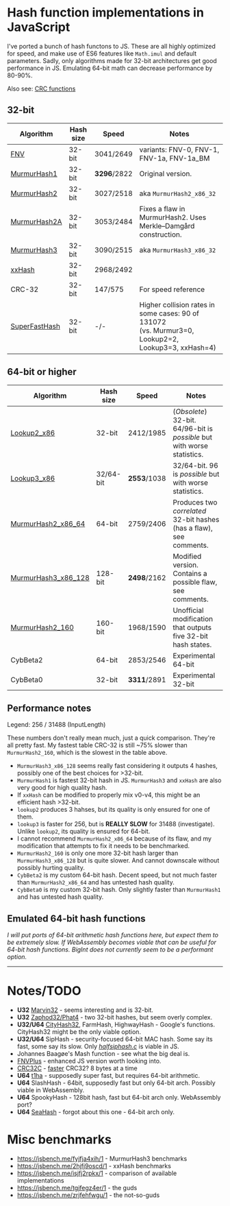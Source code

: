 # Hash function implementations in JavaScript

I've ported a bunch of hash functons to JS. These are all highly optimized for speed, and make use of ES6 features like `Math.imul` and default parameters. Sadly, only algorithms made for 32-bit architectures get good performance in JS. Emulating 64-bit math can decrease performance by 80-90%.

Also see: [CRC functions](CRC.md)

## 32-bit
| Algorithm | Hash size | Speed | Notes |
| --------- | --------- | ----- | ----- |
| [FNV](FNV.js) | 32-bit  | 3041/2649  | variants: FNV-0, FNV-1, FNV-1a, FNV-1a_BM |
| [MurmurHash1](murmurhash1.js) | 32-bit | **3296**/2822 | Original version. |
| [MurmurHash2](murmurhash2.js) | 32-bit | 3027/2518 | aka `MurmurHash2_x86_32` |
| [MurmurHash2A](murmurhash2a.js) | 32-bit | 3053/2484 | Fixes a flaw in MurmurHash2. Uses Merkle–Damgård construction. |
| [MurmurHash3](murmurhash3.js) | 32-bit | 3090/2515 | aka `MurmurHash3_x86_32` |
| [xxHash](xxhash_32.js) | 32-bit | 2968/2492 | |
| CRC-32 | 32-bit | 147/575 | For speed reference |
| [SuperFastHash](superfasthash.js) | 32-bit | -/- | Higher collision rates in some cases: 90 of 131072<br> (vs. Murmur3=0, Lookup2=2, Lookup3=3, xxHash=4) |

## 64-bit or higher

| Algorithm | Hash size | Speed | Notes |
| --------- | --------- | ----- | ----- |
| [Lookup2_x86](lookup2.js) | 32-bit | 2412/1985 | (_Obsolete_) 32-bit. 64/96-bit is _possible_ but with worse statistics. |
| [Lookup3_x86](lookup3.js) | 32/64-bit | **2553**/1038 | 32/64-bit. 96 is _possible_ but with worse statistics. |
| [MurmurHash2_x86_64](murmurhash2_64b.js) | 64-bit | 2759/2406 | Produces two _correlated_ 32-bit hashes (has a flaw), see comments. |
| [MurmurHash3_x86_128](murmurhash3_128.js) | 128-bit | **2498**/2162 | Modified version. Contains a possible flaw, see comments. |
| [MurmurHash2_160](murmurhash2_160.js) | 160-bit | 1968/1590 | Unofficial modification that outputs five 32-bit hash states. |
| CybBeta2 | 64-bit | 2853/2546 | Experimental 64-bit |
| CybBeta0 | 32-bit | **3311**/2891 | Experimental 32-bit |

## Performance notes

Legend: 256 / 31488 (InputLength)

These numbers don't really mean much, just a quick comparison. They're all pretty fast. My fastest table CRC-32 is still ~75% slower than `MurmurHash2_160`, which is the slowest in the table above.

* `MurmurHash3_x86_128` seems really fast considering it outputs 4 hashes, possibly one of the best choices for >32-bit.
* `MurmurHash1` is fastest 32-bit hash in JS. `MurmurHash3` and `xxHash` are also very good for high quality hash.
* If `xxHash` can be modified to properly mix v0-v4, this might be an efficient hash >32-bit. 
* `lookup2` produces 3 hahses, but its quality is only ensured for one of them.
* `lookup3` is faster for 256, but is **REALLY SLOW** for 31488 (investigate). Unlike `lookup2`, its quality is ensured for 64-bit.
* I cannot recommend `MurmurHash2_x86_64` because of its flaw, and my modification that attempts to fix it needs to be benchmarked.
* `MurmurHash2_160` is only one more 32-bit hash larger than `MurmurHash3_x86_128` but is quite slower. And cannot downscale without possibly hurting quality.
* `CybBeta2` is my custom 64-bit hash. Decent speed, but not much faster than `MurmurHash2_x86_64` and has untested hash quality.
* `CybBeta0` is my custom 32-bit hash. Only slightly faster than `MurmurHash1` and has untested hash quality.

## Emulated 64-bit hash functions

_I will put ports of 64-bit arithmetic hash functions here, but expect them to be extremely slow._
_If WebAssembly becomes viable that can be useful for 64-bit hash functions._
_BigInt does not currently seem to be a performant option._

****

# Notes/TODO
* **U32** [Marvin32](https://github.com/floodyberry/Marvin32/blob/master/Marvin32.c) - seems interesting and is 32-bit.
* **U32** [Zaphod32/Phat4](https://github.com/demerphq/BeagleHash) - two 32-bit hashes, but seem overly complex.
* **U32/U64** [CityHash32](https://github.com/google/cityhash/blob/master/src/city.cc#L189), FarmHash, HighwayHash - Google's functions. CityHash32 might be the only viable option.
* **U32/U64** SipHash - security-focused 64-bit MAC hash. Some say its fast, some say its slow. Only _[halfsiphash.c](https://github.com/veorq/SipHash/blob/master/halfsiphash.c)_ is viable in JS.
* Johannes Baagøe's Mash function - see what the big deal is.
* [FNVPlus](https://github.com/tjwebb/fnv-plus) - enhanced JS version worth looking into. 
* [CRC32C](http://www.evanjones.ca/crc32c.html) - [faster](https://stackoverflow.com/questions/17645167/implementing-sse-4-2s-crc32c-in-software/17646775) CRC32? 8 bytes at a time
* **U64** [t1ha](https://github.com/leo-yuriev/t1ha) - supposedly super fast, but requires 64-bit arithmetic.
* **U64** SlashHash - 64bit, supposedly fast but only 64-bit arch. Possibly viable in WebAssembly.
* **U64** SpookyHash - 128bit hash, fast but 64-bit arch only. WebAssembly port?
* **U64** [SeaHash](https://github.com/jroivas/seahash) - forgot about this one - 64-bit arch only.

# Misc benchmarks
*  https://jsbench.me/fyjfja4xih/1 - MurmurHash3 benchmarks
*  https://jsbench.me/2hjfj9oscd/1 - xxHash benchmarks
*  https://jsbench.me/isjfj2rpkx/1 - comparison of available implementations
*  https://jsbench.me/tgjfegz4er/1 - the guds
*  https://jsbench.me/zrjfehfwgu/1 - the not-so-guds
